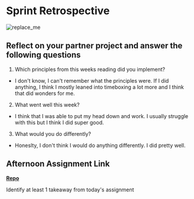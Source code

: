 # Sprint Retrospective

![replace_me](https://codeworks.blob.core.windows.net/public/assets/img/illustrations/placeholder.svg)

## Reflect on your partner project and answer the following questions

1. Which principles from this weeks reading did you implement?
 - I don't know, I can't remember what the principles were. If I did anything, I think I mostly leaned into timeboxing a lot more and I think that did wonders for me.
2. What went well this week?
 - I think that I was able to put my head down and work. I usually struggle with this but I think I did super good.
3. What would you do differently?
 - Honeslty, I don't think I would do anything differently. I did pretty well.
## Afternoon Assignment Link

**[Repo](https://github.com/Thomas-Daily/<ASSIGNMENT_REPO>)**

Identify at least 1 takeaway from today's assignment
